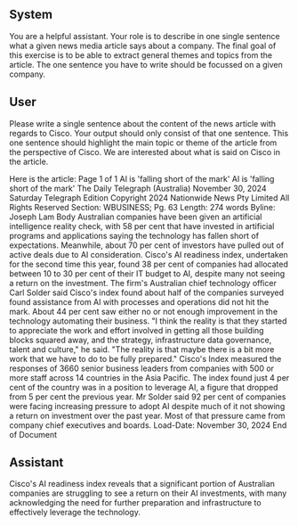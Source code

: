 ## System

You are a helpful assistant. Your role is to describe in one single sentence what a given news media article says about a company. The final goal of this exercise is to be able to extract general themes and topics from the article. The one sentence you have to write should be focussed on a given company.

## User


Please write a single sentence about the content of the news article with regards to Cisco. Your output should only consist of that one sentence.
This one sentence should highlight the main topic or theme of the article from the perspective of Cisco. We are interested about what is said on Cisco in the article.

Here is the article: Page 1 of 1
AI is 'falling short of the mark'
AI is 'falling short of the mark'
The Daily Telegraph (Australia)
November 30, 2024 Saturday
Telegraph Edition
Copyright 2024 Nationwide News Pty Limited All Rights Reserved
Section: WBUSINESS; Pg. 63
Length: 274 words
Byline: Joseph Lam
Body
Australian companies have been given an artificial intelligence reality check, with 58 per cent that have invested in 
artificial programs and applications saying the technology has fallen short of expectations.
Meanwhile, about 70 per cent of investors have pulled out of active deals due to AI consideration. Cisco's AI 
readiness index, undertaken for the second time this year, found 38 per cent of companies had allocated between 
10 to 30 per cent of their IT budget to AI, despite many not seeing a return on the investment.
The firm's Australian chief technology officer Carl Solder said Cisco's index found about half of the companies 
surveyed found assistance from AI with processes and operations did not hit the mark. About 44 per cent saw either 
no or not enough improvement in the technology automating their business.
"I think the reality is that they started to appreciate the work and effort involved in getting all those building blocks 
squared away, and the strategy, infrastructure data governance, talent and culture," he said. "The reality is that 
maybe there is a bit more work that we have to do to be fully prepared." Cisco's Index measured the responses of 
3660 senior business leaders from companies with 500 or more staff across 14 countries in the Asia Pacific. The 
index found just 4 per cent of the country was in a position to leverage AI, a figure that dropped from 5 per cent the 
previous year. Mr Solder said 92 per cent of companies were facing increasing pressure to adopt AI despite much 
of it not showing a return on investment over the past year. Most of that pressure came from company chief 
executives and boards.
Load-Date: November 30, 2024
End of Document
            

## Assistant

Cisco's AI readiness index reveals that a significant portion of Australian companies are struggling to see a return on their AI investments, with many acknowledging the need for further preparation and infrastructure to effectively leverage the technology.

